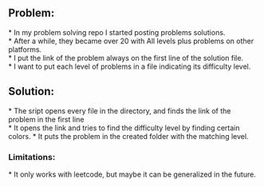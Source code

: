 <h2> Problem: </h2>
* In my problem solving repo I started posting problems solutions.<br>
* After a while, they became over 20 with All levels plus problems on other platforms. <br>
* I put the link of the problem always on the first line of the solution file.<br>
* I want to put each level of problems in a file indicating its difficulty level.<br>

<h2>Solution: </h2>
* The sript opens every file in the directory, and finds the link of the problem in the first line <br>
* It opens the link and tries to find the difficulty level by finding certain colors.
* It puts the problem in the created folder with the matching level. 


<h3>Limitations: </h3>
* It only works with leetcode, but maybe it can be generalized in the future.
